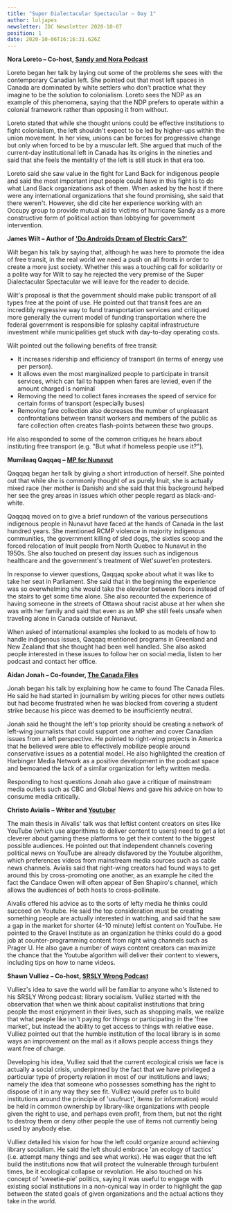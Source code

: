 ```yaml
---
title: "Super Dialectacular Spectacular – Day 1"
author: loljapes
newsletter: IDC Newsletter 2020-10-07
position: 1
date: 2020-10-06T16:16:31.626Z
---
```


**Nora Loreto – Co-host, [Sandy and Nora Podcast](https://sandyandnora.com/)**

Loreto began her talk by laying out some of the problems she sees with the contemporary Canadian left. She pointed out that most left spaces in Canada are dominated by white settlers who don't practice what they imagine to be the solution to colonialism. Loreto sees the NDP as an example of this phenomena, saying that the NDP prefers to operate within a colonial framework rather than opposing it from without.

Loreto stated that while she thought unions could be effective institutions to fight colonialism, the left shouldn't expect to be led by higher-ups within the union movement. In her view, unions can be forces for progressive change but only when forced to be by a muscular left. She argued that much of the current-day institutional left in Canada has its origins in the nineties and said that she feels the mentality of the left is still stuck in that era too.

Loreto said she saw value in the fight for Land Back for indigenous people and said the most important input people could have in this fight is to do what Land Back organizations ask of them. When asked by the host if there were any international organizations that she found promising, she said that there weren't. However, she did cite her experience working with an Occupy group to provide mutual aid to victims of hurricane Sandy as a more constructive form of political action than lobbying for government intervention.

**James Wilt – Author of ['Do Androids Dream of Electric Cars?'](https://btlbooks.com/book/do-androids-dream-of-electric-cars)**

Wilt began his talk by saying that, although he was here to promote the idea of free transit, in the real world we need a push on all fronts in order to create a more just society. Whether this was a touching call for solidarity or a polite way for Wilt to say he rejected the very premise of the Super Dialectacular Spectacular we will leave for the reader to decide.

Wilt's proposal is that the government should make public transport of all types free at the point of use. He pointed out that transit fees are an incredibly regressive way to fund transportation services and critiqued more generally the current model of funding transportation where the federal government is responsible for splashy capital infrastructure investment while municipalities get stuck with day-to-day operating costs.

Wilt pointed out the following benefits of free transit:

* It increases ridership and efficiency of transport (in terms of energy use per person).
* It allows even the most marginalized people to participate in transit services, which can fail to happen when fares are levied, even if the amount charged is nominal
* Removing the need to collect fares increases the speed of service for certain forms of transport (especially buses)
* Removing fare collection also decreases the number of unpleasant confrontations between transit workers and members of the public as fare collection often creates flash-points between these two groups.

He also responded to some of the common critiques he hears about instituting free transport (e.g. "But what if homeless people use it?").

**Mumilaaq Qaqqaq – [MP for Nunavut](https://www.ourcommons.ca/Members/en/mumilaaq-qaqqaq(105927))**

Qaqqaq began her talk by giving a short introduction of herself. She pointed out that while she is commonly thought of as purely Inuit, she is actually mixed race (her mother is Danish) and she said that this background helped her see the grey areas in issues which other people regard as black-and-white.

Qaqqaq moved on to give a brief rundown of the various persecutions indigenous people in Nunavut have faced at the hands of Canada in the last hundred years. She mentioned RCMP violence in majority indigenous communities, the government killing of sled dogs, the sixties scoop and the forced relocation of Inuit people from North Quebec to Nunavut in the 1950s. She also touched on present day issues such as indigenous healthcare and the government's treatment of Wet'suwet'en protesters.

In response to viewer questions, Qaqqaq spoke about what it was like to take her seat in Parliament. She said that in the beginning the experience was so overwhelming she would take the elevator between floors instead of the stairs to get some time alone. She also recounted the experience of having someone in the streets of Ottawa shout racist abuse at her when she was with her family and said that even as an MP she still feels unsafe when traveling alone in Canada outside of Nunavut.

When asked of international examples she looked to as models of how to handle indigenous issues, Qaqqaq mentioned programs in Greenland and New Zealand that she thought had been well handled. She also asked people interested in these issues to follow her on social media, listen to her podcast and contact her office.

**Aidan Jonah – Co-founder, [The Canada Files](https://www.thecanadafiles.com/)**

Jonah began his talk by explaining how he came to found The Canada Files. He said he had started in journalism by writing pieces for other news outlets but had become frustrated when he was blocked from covering a student strike because his piece was deemed to be insufficiently neutral.

Jonah said he thought the left's top priority should be creating a network of left-wing journalists that could support one another and cover Canadian issues from a left perspective. He pointed to right-wing projects in America that he believed were able to effectively mobilize people around conservative issues as a potential model. He also highlighted the creation of Harbinger Media Network as a positive development in the podcast space and bemoaned the lack of a similar organization for lefty written media.

Responding to host questions Jonah also gave a critique of mainstream media outlets such as CBC and Global News and gave his advice on how to consume media critically.

**Christo Avialis – Writer and [Youtuber](https://www.youtube.com/c/ChristoAivalisPolitics/videos)**

The main thesis in Aivalis' talk was that leftist content creators on sites like YouTube (which use algorithims to deliver content to users) need to get a lot cleverer about gaming these platforms to get their content to the biggest possible audiences. He pointed out that independent channels covering political news on YouTube are already disfavored by the Youtube algorithm, which preferences videos from mainstream media sources such as cable news channels. Avialis said that right-wing creators had found ways to get around this by cross-promoting one another, as an example he cited the fact the Candace Owen will often appear of Ben Shapiro's channel, which allows the audiences of both hosts to cross-pollinate.

Aivalis offered his advice as to the sorts of lefty media he thinks could succeed on Youtube. He said the top consideration must be creating something people are actually interested in watching, and said that he saw a gap in the market for shorter (4-10 minute) leftist content on YouTube. He pointed to the Gravel Institute as an organization he thinks could do a good job at counter-programming content from right wing channels such as Prager U. He also gave a number of ways content creators can maximize the chance that the Youtube algorithm will deliver their content to viewers, including tips on how to name videos.

**Shawn Vulliez – Co-host, [SRSLY Wrong Podcast](https://srslywrong.com/)**

Vulliez's idea to save the world will be familiar to anyone who's listened to his SRSLY Wrong podcast: library socialism. Vulliez started with the observation that when we think about capitalist institutions that bring people the most enjoyment in their lives, such as shopping malls, we realize that what people like isn't paying for things or participating in the 'free market', but instead the ability to get access to things with relative ease. Vulliez pointed out that the humble institution of the local library is in some ways an improvement on the mall as it allows people access things they want free of charge.

Developing his idea, Vulliez said that the current ecological crisis we face is actually a social crisis, underpinned by the fact that we have privileged a particular type of property relation in most of our institutions and laws; namely the idea that someone who possesses something has the right to dispose of it in any way they see fit. Vulliez would prefer us to build institutions around the principle of 'usufruct', items (or information) would be held in common ownership by library-like organizations with people given the right to use, and perhaps even profit, from them, but not the right to destroy them or deny other people the use of items not currently being used by anybody else.

Vulliez detailed his vision for how the left could organize around achieving library socialism. He said the left should embrace 'an ecology of tactics' (i.e. attempt many things and see what works). He was eager that the left build the institutions now that will protect the vulnerable through turbulent times, be it ecological collapse or revolution. He also touched on his concept of 'sweetie-pie' politics, saying it was useful to engage with existing social institutions in a non-cynical way in order to highlight the gap between the stated goals of given organizations and the actual actions they take in the world.
